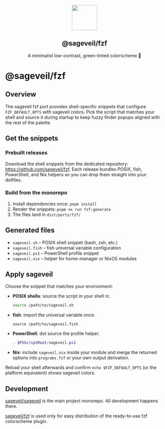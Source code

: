 <p align="center">
    <img src="https://raw.githubusercontent.com/sageveil/sageveil/refs/heads/main/assets/sageveil-logo.png" width="80" />
    <h2 align="center">@sageveil/fzf</h2>
</p>

<p align="center">A minimalist low-contrast, green-tinted colorscheme 🌱</p>

# @sageveil/fzf

## Overview

The sageveil fzf port provides shell-specific snippets that configure `FZF_DEFAULT_OPTS` with sageveil colors.
Pick the script that matches your shell and source it during startup to keep fuzzy finder popups aligned with the rest of the palette.

## Get the snippets

### Prebuilt releases

Download the shell snippets from the dedicated repository: <https://github.com/sageveil/fzf>. Each release bundles POSIX, fish, PowerShell, and Nix helpers so you can drop them straight into your dotfiles.

### Build from the monorepo

1. Install dependencies once: `pnpm install`
2. Render the snippets: `pnpm nx run fzf:generate` 
3. The files land in `dist/ports/fzf/`

## Generated files

- `sageveil.sh` – POSIX shell snippet (bash, zsh, etc.)
- `sageveil.fish` – fish universal variable configuration
- `sageveil.ps1` – PowerShell profile snippet
- `sageveil.nix` – helper for home-manager or NixOS modules

## Apply sageveil

Choose the snippet that matches your environment:

- **POSIX shells**: source the script in your shell rc.

  ```bash
  source /path/to/sageveil.sh
  ```

- **fish**: import the universal variable once.

  ```fish
  source /path/to/sageveil.fish
  ```

- **PowerShell**: dot source the profile helper.

  ```powershell
  . $PSScriptRoot/sageveil.ps1
  ```

- **Nix**: include `sageveil.nix` inside your module and merge the returned options into `programs.fzf` or your own output derivation.

Reload your shell afterwards and confirm `echo $FZF_DEFAULT_OPTS` (or the platform equivalent) shows sageveil colors.

## Development

[sageveil/sageveil](https://github.com/sageveil/sageveil) is the main project monorepo. All development happens there.

[sageveil/fzf](https://github.com/sageveil/fzf) is used only for easy distribution of the ready-to-use fzf colorscheme plugin.
